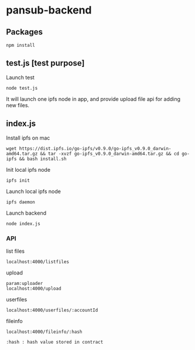 # pansub-backend

## Packages
```
npm install
```

## test.js [test purpose]
Launch test
```
node test.js
```

It will launch one ipfs node in app, and provide upload file api for adding new files.

## index.js

Install ipfs on mac
```
wget https://dist.ipfs.io/go-ipfs/v0.9.0/go-ipfs_v0.9.0_darwin-amd64.tar.gz && tar -xvzf go-ipfs_v0.9.0_darwin-amd64.tar.gz && cd go-ipfs && bash install.sh
```

Init local ipfs node
```
ipfs init
```

Launch local ipfs node
```
ipfs daemon
```

Launch backend
```
node index.js
```

### API

list files
```
localhost:4000/listfiles
```

upload
```
param:uploader
localhost:4000/upload
```

userfiles
```
localhost:4000/userfiles/:accountId
```

fileinfo
```
localhost:4000/fileinfo/:hash

:hash : hash value stored in contract
```